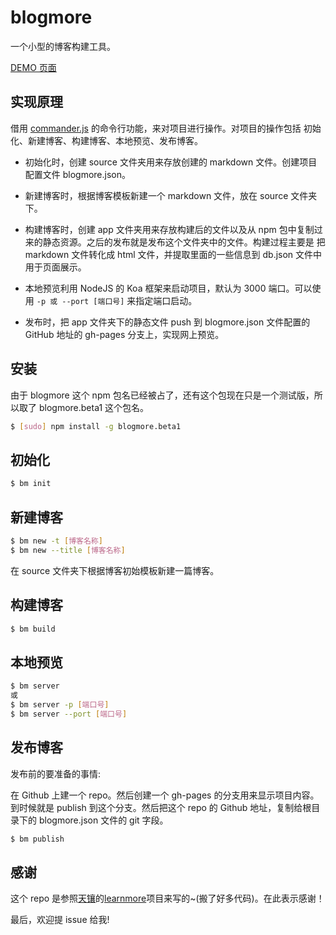 # blogmore

一个小型的博客构建工具。

[DEMO 页面](http://caiyongmin.github.io/blogmore_test/#/)

## 实现原理

借用 [commander.js](https://github.com/tj/commander.js) 的命令行功能，来对项目进行操作。对项目的操作包括 初始化、新建博客、构建博客、本地预览、发布博客。

- 初始化时，创建 source 文件夹用来存放创建的 markdown 文件。创建项目配置文件 blogmore.json。

- 新建博客时，根据博客模板新建一个 markdown 文件，放在 source 文件夹下。

- 构建博客时，创建 app 文件夹用来存放构建后的文件以及从 npm 包中复制过来的静态资源。之后的发布就是发布这个文件夹中的文件。构建过程主要是
把 markdown 文件转化成 html 文件，并提取里面的一些信息到 db.json 文件中用于页面展示。

- 本地预览利用 NodeJS 的 Koa 框架来启动项目，默认为 3000 端口。可以使用 `-p 或 --port [端口号]` 来指定端口启动。

- 发布时，把 app 文件夹下的静态文件 push 到 blogmore.json 文件配置的 GitHub 地址的 gh-pages 分支上，实现网上预览。

## 安装

由于 blogmore 这个 npm 包名已经被占了，还有这个包现在只是一个测试版，所以取了 blogmore.beta1 这个包名。

```bash
$ [sudo] npm install -g blogmore.beta1
```

## 初始化

```bash
$ bm init
```

## 新建博客

```bash
$ bm new -t [博客名称]
$ bm new --title [博客名称]
```

在 source 文件夹下根据博客初始模板新建一篇博客。

## 构建博客

```bash
$ bm build
```

## 本地预览

```bash
$ bm server
或
$ bm server -p [端口号]
$ bm server --port [端口号]
```

## 发布博客

发布前的要准备的事情:

在 Github 上建一个 repo。然后创建一个 gh-pages 的分支用来显示项目内容。到时候就是 publish 到这个分支。然后把这个 repo 的 Github 地址，复制给根目录下的 blogmore.json 文件的 git 字段。

```bash
$ bm publish
```

## 感谢

这个 repo 是参照[天镶](https://github.com/LingyuCoder)的[learnmore](https://github.com/ly-tools/learnmore)项目来写的~(搬了好多代码)。在此表示感谢！

最后，欢迎提 issue 给我!